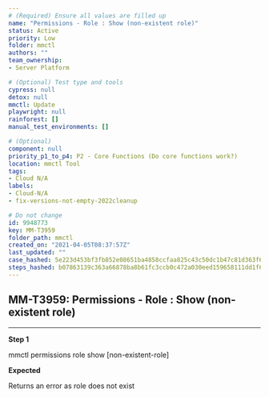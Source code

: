 ```yaml
---
# (Required) Ensure all values are filled up
name: "Permissions - Role : Show (non-existent role)"
status: Active
priority: Low
folder: mmctl
authors: ""
team_ownership: 
- Server Platform

# (Optional) Test type and tools
cypress: null
detox: null
mmctl: Update
playwright: null
rainforest: []
manual_test_environments: []

# (Optional)
component: null
priority_p1_to_p4: P2 - Core Functions (Do core functions work?)
location: mmctl Tool
tags: 
- Cloud N/A
labels: 
- Cloud-N/A
- fix-versions-not-empty-2022cleanup

# Do not change
id: 9948773
key: MM-T3959
folder_path: mmctl
created_on: "2021-04-05T08:37:57Z"
last_updated: ""
case_hashed: 5e223d453bf3fb852e08651ba4858ccfaa825c43c50dc1b47c81d363f6a658e60589cfdb4a71dec6fb9a49ee1f944a4b
steps_hashed: b07863139c363a66878ba8b61fc3ccb0c472a030eed159658111dd1f667a5762f282b424e5d780b9bdd96a1aefd532c1
---
```


## MM-T3959: Permissions - Role : Show (non-existent role)

---

**Step 1**

mmctl permissions role show \[non-existent-role]

**Expected**

Returns an error as role does not exist
